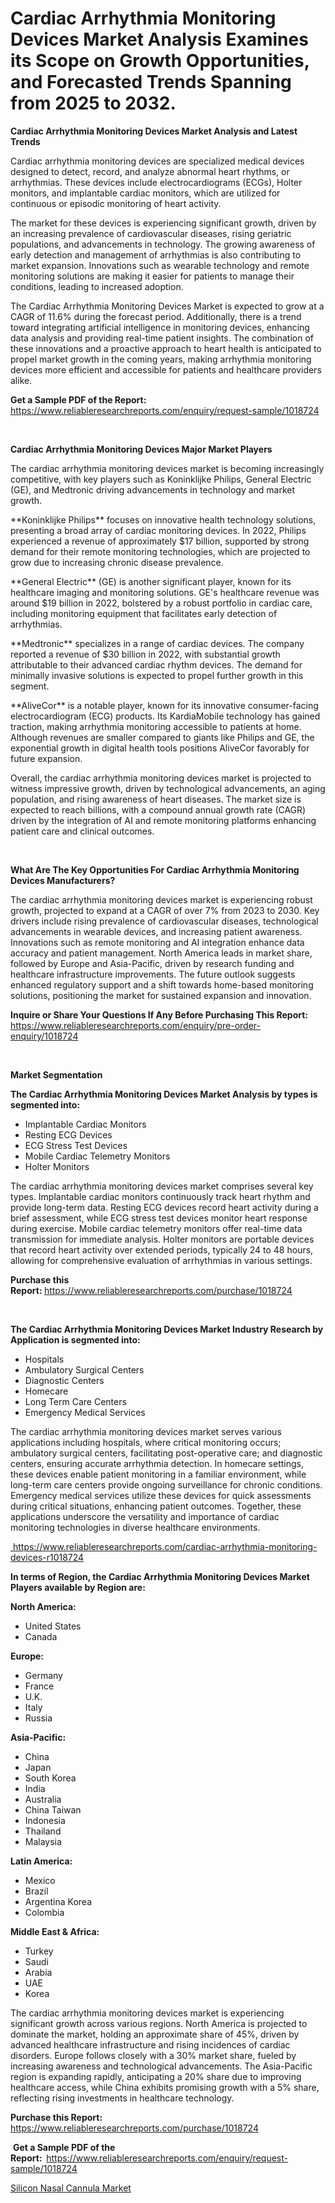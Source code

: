 <p><h1>Cardiac Arrhythmia Monitoring Devices Market Analysis Examines its Scope on Growth Opportunities, and Forecasted Trends Spanning from 2025 to 2032.</h1></p><p><strong>Cardiac Arrhythmia Monitoring Devices Market Analysis and Latest Trends</strong></p>
<p><p>Cardiac arrhythmia monitoring devices are specialized medical devices designed to detect, record, and analyze abnormal heart rhythms, or arrhythmias. These devices include electrocardiograms (ECGs), Holter monitors, and implantable cardiac monitors, which are utilized for continuous or episodic monitoring of heart activity. </p><p>The market for these devices is experiencing significant growth, driven by an increasing prevalence of cardiovascular diseases, rising geriatric populations, and advancements in technology. The growing awareness of early detection and management of arrhythmias is also contributing to market expansion. Innovations such as wearable technology and remote monitoring solutions are making it easier for patients to manage their conditions, leading to increased adoption.</p><p>The Cardiac Arrhythmia Monitoring Devices Market is expected to grow at a CAGR of 11.6% during the forecast period. Additionally, there is a trend toward integrating artificial intelligence in monitoring devices, enhancing data analysis and providing real-time patient insights. The combination of these innovations and a proactive approach to heart health is anticipated to propel market growth in the coming years, making arrhythmia monitoring devices more efficient and accessible for patients and healthcare providers alike.</p></p>
<p><strong>Get a Sample PDF of the Report:&nbsp;</strong> <a href="https://www.reliableresearchreports.com/enquiry/request-sample/1018724?utm_campaign=2652&utm_medium=2&utm_source=Github&utm_content=ia&utm_term=04032025&utm_id=cardiac-arrhythmia-monitoring-devices">https://www.reliableresearchreports.com/enquiry/request-sample/1018724</a></p>
<p>&nbsp;</p>
<p><strong>Cardiac Arrhythmia Monitoring Devices Major Market Players</strong></p>
<p><p>The cardiac arrhythmia monitoring devices market is becoming increasingly competitive, with key players such as Koninklijke Philips, General Electric (GE), and Medtronic driving advancements in technology and market growth. </p><p>**Koninklijke Philips** focuses on innovative health technology solutions, presenting a broad array of cardiac monitoring devices. In 2022, Philips experienced a revenue of approximately $17 billion, supported by strong demand for their remote monitoring technologies, which are projected to grow due to increasing chronic disease prevalence.</p><p>**General Electric** (GE) is another significant player, known for its healthcare imaging and monitoring solutions. GE's healthcare revenue was around $19 billion in 2022, bolstered by a robust portfolio in cardiac care, including monitoring equipment that facilitates early detection of arrhythmias.</p><p>**Medtronic** specializes in a range of cardiac devices. The company reported a revenue of $30 billion in 2022, with substantial growth attributable to their advanced cardiac rhythm devices. The demand for minimally invasive solutions is expected to propel further growth in this segment.</p><p>**AliveCor** is a notable player, known for its innovative consumer-facing electrocardiogram (ECG) products. Its KardiaMobile technology has gained traction, making arrhythmia monitoring accessible to patients at home. Although revenues are smaller compared to giants like Philips and GE, the exponential growth in digital health tools positions AliveCor favorably for future expansion.</p><p>Overall, the cardiac arrhythmia monitoring devices market is projected to witness impressive growth, driven by technological advancements, an aging population, and rising awareness of heart diseases. The market size is expected to reach billions, with a compound annual growth rate (CAGR) driven by the integration of AI and remote monitoring platforms enhancing patient care and clinical outcomes.</p></p>
<p>&nbsp;</p>
<p><strong>What Are The Key Opportunities For Cardiac Arrhythmia Monitoring Devices Manufacturers?</strong></p>
<p><p>The cardiac arrhythmia monitoring devices market is experiencing robust growth, projected to expand at a CAGR of over 7% from 2023 to 2030. Key drivers include rising prevalence of cardiovascular diseases, technological advancements in wearable devices, and increasing patient awareness. Innovations such as remote monitoring and AI integration enhance data accuracy and patient management. North America leads in market share, followed by Europe and Asia-Pacific, driven by research funding and healthcare infrastructure improvements. The future outlook suggests enhanced regulatory support and a shift towards home-based monitoring solutions, positioning the market for sustained expansion and innovation.</p></p>
<p><strong>Inquire or Share Your Questions If Any Before Purchasing This Report:</strong> <a href="https://www.reliableresearchreports.com/enquiry/pre-order-enquiry/1018724?utm_campaign=2652&utm_medium=2&utm_source=Github&utm_content=ia&utm_term=04032025&utm_id=cardiac-arrhythmia-monitoring-devices">https://www.reliableresearchreports.com/enquiry/pre-order-enquiry/1018724</a></p>
<p>&nbsp;</p>
<p><strong>Market Segmentation</strong></p>
<p><strong>The Cardiac Arrhythmia Monitoring Devices Market Analysis by types is segmented into:</strong></p>
<p><ul><li>Implantable Cardiac Monitors</li><li>Resting ECG Devices</li><li>ECG Stress Test Devices</li><li>Mobile Cardiac Telemetry Monitors</li><li>Holter Monitors</li></ul></p>
<p><p>The cardiac arrhythmia monitoring devices market comprises several key types. Implantable cardiac monitors continuously track heart rhythm and provide long-term data. Resting ECG devices record heart activity during a brief assessment, while ECG stress test devices monitor heart response during exercise. Mobile cardiac telemetry monitors offer real-time data transmission for immediate analysis. Holter monitors are portable devices that record heart activity over extended periods, typically 24 to 48 hours, allowing for comprehensive evaluation of arrhythmias in various settings.</p></p>
<p><strong>Purchase this Report:&nbsp;</strong><a href="https://www.reliableresearchreports.com/purchase/1018724?utm_campaign=2652&utm_medium=2&utm_source=Github&utm_content=ia&utm_term=04032025&utm_id=cardiac-arrhythmia-monitoring-devices">https://www.reliableresearchreports.com/purchase/1018724</a></p>
<p>&nbsp;</p>
<p><strong>The Cardiac Arrhythmia Monitoring Devices Market Industry Research by Application is segmented into:</strong></p>
<p><ul><li>Hospitals</li><li>Ambulatory Surgical Centers</li><li>Diagnostic Centers</li><li>Homecare</li><li>Long Term Care Centers</li><li>Emergency Medical Services</li></ul></p>
<p><p>The cardiac arrhythmia monitoring devices market serves various applications including hospitals, where critical monitoring occurs; ambulatory surgical centers, facilitating post-operative care; and diagnostic centers, ensuring accurate arrhythmia detection. In homecare settings, these devices enable patient monitoring in a familiar environment, while long-term care centers provide ongoing surveillance for chronic conditions. Emergency medical services utilize these devices for quick assessments during critical situations, enhancing patient outcomes. Together, these applications underscore the versatility and importance of cardiac monitoring technologies in diverse healthcare environments.</p></p>
<p><a href="https://www.reliableresearchreports.com/cardiac-arrhythmia-monitoring-devices-r1018724?utm_campaign=2652&utm_medium=2&utm_source=Github&utm_content=ia&utm_term=04032025&utm_id=cardiac-arrhythmia-monitoring-devices">&nbsp;https://www.reliableresearchreports.com/cardiac-arrhythmia-monitoring-devices-r1018724</a></p>
<p><strong>In terms of Region, the Cardiac Arrhythmia Monitoring Devices Market Players available by Region are:</strong></p>
<p>
    <p> <strong> North America: </strong>
        <ul>
            <li>United States</li>
            <li>Canada</li>
        </ul>
        </p> 
    <p> <strong> Europe: </strong>
        <ul>
            <li>Germany</li>
            <li>France</li>
            <li>U.K.</li>
            <li>Italy</li>
            <li>Russia</li>
        </ul>
        </p> 
    <p> <strong> Asia-Pacific: </strong>
        <ul>
            <li>China</li>
            <li>Japan</li>
            <li>South Korea</li>
            <li>India</li>
            <li>Australia</li>
            <li>China Taiwan</li>
            <li>Indonesia</li>
            <li>Thailand</li>
            <li>Malaysia</li>
        </ul>
        </p> 
    <p> <strong> Latin America: </strong>
        <ul>
            <li>Mexico</li>
            <li>Brazil</li>
            <li>Argentina Korea</li>
            <li>Colombia</li>
        </ul>
        </p> 
    <p> <strong> Middle East & Africa: </strong>
        <ul>
            <li>Turkey</li>
            <li>Saudi</li>
            <li>Arabia</li>
            <li>UAE</li>
            <li>Korea</li>
        </ul>
    </p>
    </p>
<p><p>The cardiac arrhythmia monitoring devices market is experiencing significant growth across various regions. North America is projected to dominate the market, holding an approximate share of 45%, driven by advanced healthcare infrastructure and rising incidences of cardiac disorders. Europe follows closely with a 30% market share, fueled by increasing awareness and technological advancements. The Asia-Pacific region is expanding rapidly, anticipating a 20% share due to improving healthcare access, while China exhibits promising growth with a 5% share, reflecting rising investments in healthcare technology.</p></p>
<p><strong>Purchase this Report: </strong><a href="https://www.reliableresearchreports.com/purchase/1018724?utm_campaign=2652&utm_medium=2&utm_source=Github&utm_content=ia&utm_term=04032025&utm_id=cardiac-arrhythmia-monitoring-devices">https://www.reliableresearchreports.com/purchase/1018724</a></p>
<p>&nbsp;<strong>Get a Sample PDF of the Report:&nbsp;&nbsp;</strong><a href="https://www.reliableresearchreports.com/enquiry/request-sample/1018724?utm_campaign=2652&utm_medium=2&utm_source=Github&utm_content=ia&utm_term=04032025&utm_id=cardiac-arrhythmia-monitoring-devices">https://www.reliableresearchreports.com/enquiry/request-sample/1018724</a></p>
<p><strong></strong></p>
<p><p><a href="https://github.com/chaturberville8181/Market-Research-Report-List-1/blob/main/silicon-nasal-cannula-market.md?utm_campaign=2652&utm_medium=2&utm_source=Github&utm_content=ia&utm_term=04032025&utm_id=cardiac-arrhythmia-monitoring-devices">Silicon Nasal Cannula Market</a></p></p>